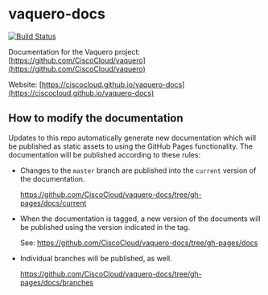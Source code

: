# vaquero-docs

[![Build Status](https://drone.projectshipped.io/api/badges/CiscoCloud/vaquero-docs/status.svg)](https://drone.projectshipped.io/CiscoCloud/vaquero-docs)

Documentation for the Vaquero project: [https://github.com/CiscoCloud/vaquero](https://github.com/CiscoCloud/vaquero)

Website: [https://ciscocloud.github.io/vaquero-docs](https://ciscocloud.github.io/vaquero-docs)


## How to modify the documentation

Updates to this repo automatically generate new documentation which will be published as static assets to using the GitHub Pages functionality.  The documentation will be published according to these rules:

* Changes to the `master` branch are published into the `current` version of the documentation.

  https://github.com/CiscoCloud/vaquero-docs/tree/gh-pages/docs/current

* When the documentation is tagged, a new version of the documents will be published using the version indicated in the tag.

  See: https://github.com/CiscoCloud/vaquero-docs/tree/gh-pages/docs

* Individual branches will be published, as well.
 
  https://github.com/CiscoCloud/vaquero-docs/tree/gh-pages/docs/branches
